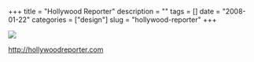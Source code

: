 +++
title = "Hollywood Reporter"
description = ""
tags = []
date = "2008-01-22"
categories = ["design"]
slug = "hollywood-reporter"
+++


 

  <div id="screens-thumbs" class="clearfix">
    <div class="txt-center" id="design-submission"><a href="http://hollywoodreporter.com/"><img id='bluga-thumbnail-1107' class='bluga-thumbnail large' src='//media.konigi.com/bluga/
wt47f2820a69411_0.jpg'/></a></div>  
  </div>   
<p><a href="http://hollywoodreporter.com/">http://hollywoodreporter.com</a></p>




